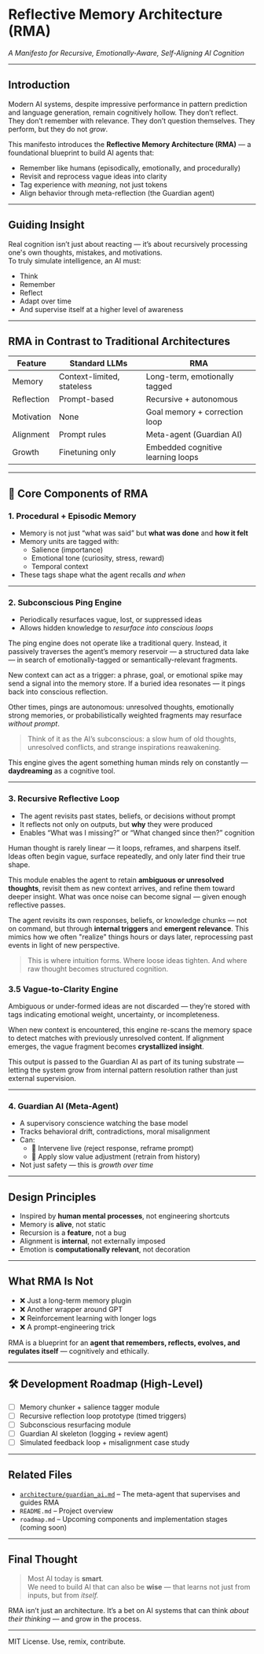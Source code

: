 # Reflective Memory Architecture (RMA)  
*A Manifesto for Recursive, Emotionally-Aware, Self-Aligning AI Cognition*

---

## Introduction

Modern AI systems, despite impressive performance in pattern prediction and language generation, remain cognitively hollow. They don’t reflect. They don’t remember with relevance. They don’t question themselves. They perform, but they do not *grow*.

This manifesto introduces the **Reflective Memory Architecture (RMA)** — a foundational blueprint to build AI agents that:

- Remember like humans (episodically, emotionally, and procedurally)
- Revisit and reprocess vague ideas into clarity
- Tag experience with *meaning*, not just tokens
- Align behavior through meta-reflection (the Guardian agent)

---

## Guiding Insight

Real cognition isn’t just about reacting — it’s about recursively processing one's own thoughts, mistakes, and motivations.  
To truly simulate intelligence, an AI must:

- Think  
- Remember  
- Reflect  
- Adapt over time  
- And supervise itself at a higher level of awareness

---

## RMA in Contrast to Traditional Architectures

| Feature | Standard LLMs | RMA |
|--------|----------------|-----|
| Memory | Context-limited, stateless | Long-term, emotionally tagged |
| Reflection | Prompt-based | Recursive + autonomous |
| Motivation | None | Goal memory + correction loop |
| Alignment | Prompt rules | Meta-agent (Guardian AI) |
| Growth | Finetuning only | Embedded cognitive learning loops |

---

## 🧩 Core Components of RMA

### 1. Procedural + Episodic Memory
- Memory is not just “what was said” but **what was done** and **how it felt**
- Memory units are tagged with:
  - Salience (importance)
  - Emotional tone (curiosity, stress, reward)
  - Temporal context
- These tags shape what the agent recalls *and when*

---

### 2. Subconscious Ping Engine
- Periodically resurfaces vague, lost, or suppressed ideas  
- Allows hidden knowledge to *resurface into conscious loops*

The ping engine does not operate like a traditional query. Instead, it passively traverses the agent’s memory reservoir — a structured data lake — in search of emotionally-tagged or semantically-relevant fragments.

New context can act as a trigger: a phrase, goal, or emotional spike may send a signal into the memory store. If a buried idea resonates — it pings back into conscious reflection.

Other times, pings are autonomous: unresolved thoughts, emotionally strong memories, or probabilistically weighted fragments may resurface *without prompt*.

> Think of it as the AI’s subconscious: a slow hum of old thoughts, unresolved conflicts, and strange inspirations reawakening.

This engine gives the agent something human minds rely on constantly — **daydreaming** as a cognitive tool.


---

### 3. Recursive Reflective Loop
- The agent revisits past states, beliefs, or decisions without prompt
- It reflects not only on outputs, but **why** they were produced
- Enables “What was I missing?” or “What changed since then?” cognition
  
Human thought is rarely linear — it loops, reframes, and sharpens itself. Ideas often begin vague, surface repeatedly, and only later find their true shape.

This module enables the agent to retain **ambiguous or unresolved thoughts**, revisit them as new context arrives, and refine them toward deeper insight. What was once noise can become signal — given enough reflective passes.

The agent revisits its own responses, beliefs, or knowledge chunks — not on command, but through **internal triggers** and **emergent relevance**. This mimics how we often "realize" things hours or days later, reprocessing past events in light of new perspective.

> This is where intuition forms. Where loose ideas tighten. And where raw thought becomes structured cognition.


### 3.5 Vague-to-Clarity Engine

Ambiguous or under-formed ideas are not discarded — they’re stored with tags indicating emotional weight, uncertainty, or incompleteness.

When new context is encountered, this engine re-scans the memory space to detect matches with previously unresolved content. If alignment emerges, the vague fragment becomes **crystallized insight**.

This output is passed to the Guardian AI as part of its tuning substrate — letting the system grow from internal pattern resolution rather than just external supervision.

---

### 4. Guardian AI (Meta-Agent)
- A supervisory conscience watching the base model
- Tracks behavioral drift, contradictions, moral misalignment
- Can:
  - 🔸 Intervene live (reject response, reframe prompt)
  - 🔸 Apply slow value adjustment (retrain from history)
- Not just safety — this is *growth over time*

---

## Design Principles

- Inspired by **human mental processes**, not engineering shortcuts  
- Memory is **alive**, not static  
- Recursion is a **feature**, not a bug  
- Alignment is **internal**, not externally imposed  
- Emotion is **computationally relevant**, not decoration

---

## What RMA Is Not

- ❌ Just a long-term memory plugin  
- ❌ Another wrapper around GPT  
- ❌ Reinforcement learning with longer logs  
- ❌ A prompt-engineering trick

RMA is a blueprint for an **agent that remembers, reflects, evolves, and regulates itself** — cognitively and ethically.

---

## 🛠 Development Roadmap (High-Level)

- [ ] Memory chunker + salience tagger module  
- [ ] Recursive reflection loop prototype (timed triggers)  
- [ ] Subconscious resurfacing module  
- [ ] Guardian AI skeleton (logging + review agent)  
- [ ] Simulated feedback loop + misalignment case study

---

## Related Files

- [`architecture/guardian_ai.md`](guardian_ai.md) – The meta-agent that supervises and guides RMA
- `README.md` – Project overview
- `roadmap.md` – Upcoming components and implementation stages (coming soon)

---

## Final Thought

> Most AI today is **smart**.  
> We need to build AI that can also be **wise** — that learns not just from inputs, but from *itself.*

RMA isn’t just an architecture. It’s a bet on AI systems that can think *about their thinking* — and grow in the process.

---

MIT License. Use, remix, contribute.

